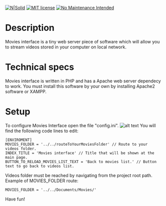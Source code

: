 [![N|Solid](https://dl.dropboxusercontent.com/s/4rkbkdirpmjdc81/viceReadmeMDImage.png?dl=0)](https://justvice.github.io)
[![MIT license](https://img.shields.io/badge/License-MIT-blue.svg)](https://lbesson.mit-license.org/)
[![No Maintenance Intended](http://unmaintained.tech/badge.svg)](http://unmaintained.tech/)
# Description
Movies interface is a tiny web server piece of software which will allow you to stream videos stored in your computer on local network.
# Technical specs
Movies interface is written in PHP and has a Apache web server dependecy to work. You must install this software by your own by installing Apache2 software or XAMPP.
# Setup
To configure Movies Interface open the file "config.ini".
![alt text](https://dl.dropboxusercontent.com/s/yi01tmnnk7cmkjf/movies-interface-001.png?dl=0)
You will find the following code lines to edit:
```
[ENVIROMENT]
MOVIES_FOLDER = '../../routeToYourMoviesFolder' // Route to your videos folder.
INDEX_TITLE = 'Movies interface' // Title that will be shown at the main page.
BUTTON_TO_RELOAD_MOVIES_LIST_TEXT = 'Back to movies list.' // Button text to go back to videos list.
```
Videos folder must be reached by navigating from the project root path.
Example of MOVIES_FOLDER route:
```
MOVIES_FOLDER = '../../Documents/Movies/'
```
Have fun!